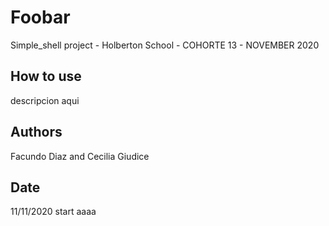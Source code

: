 # Foobar

Simple_shell project - Holberton School - COHORTE 13 - NOVEMBER 2020

## How to use

descripcion aqui

## Authors
Facundo Diaz and Cecilia Giudice

## Date
11/11/2020 start aaaa